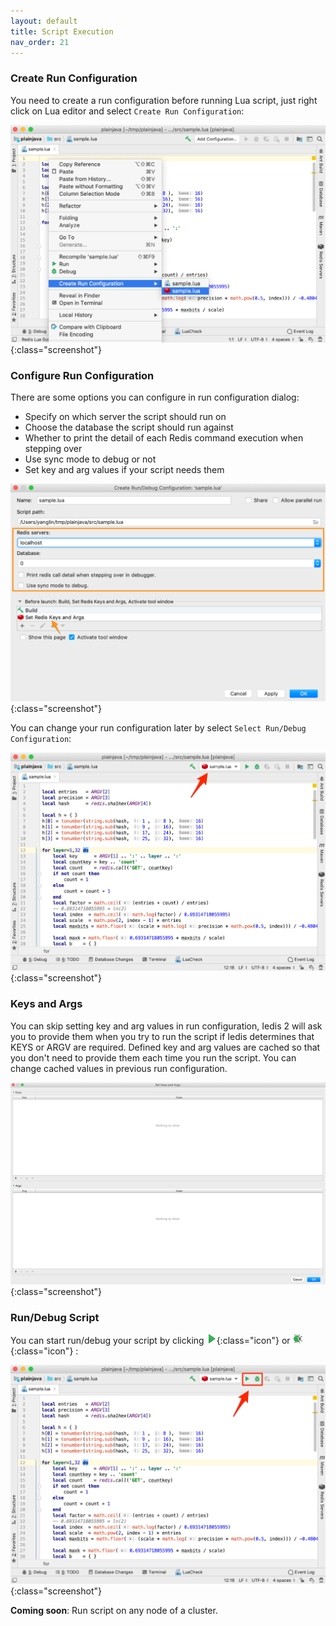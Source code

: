 ```yaml
---
layout: default
title: Script Execution
nav_order: 21
---
```


### Create Run Configuration
You need to create a run configuration before running Lua script, just right click on Lua editor and select ```Create Run Configuration```: 

![create run configuration](/assets/images/script-exec/create-run-configuration2.png){:class="screenshot"}

### Configure Run Configuration
There are some options you can configure in run configuration dialog:
* Specify on which server the script should run on
* Choose the database the script should run against
* Whether to print the detail of each Redis command execution when stepping over
* Use sync mode to debug or not
* Set key and arg values if your script needs them

![run configuration](/assets/images/script-exec/run-configuration2.png){:class="screenshot"}

You can change your run configuration later by select ```Select Run/Debug Configuration```:

![config run configuration](/assets/images/script-exec/config-run-configuration2.png){:class="screenshot"}

### Keys and Args
You can skip setting key and arg values in run configuration, Iedis 2 will ask you to provide them when you try to run the script if Iedis determines that KEYS or ARGV are required.
Defined key and arg values are cached so that you don't need to provide them each time you run the script. You can change cached values in previous run configuration.

![key arg values](/assets/images/script-exec/key-arg-values.png){:class="screenshot"}

### Run/Debug Script
You can start run/debug your script by clicking ![execute](/assets/images/script-exec/execute.png){:class="icon"} or ![debug](/assets/images/script-exec/debug.png){:class="icon"} :

![run debug](/assets/images/script-exec/run-debug2.png){:class="screenshot"}

**Coming soon**: Run script on any node of a cluster. 